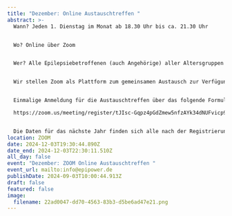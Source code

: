 ```yaml
---
title: "Dezember: Online Austauschtreffen "
abstract: >-
  Wann? Jeden 1. Dienstag im Monat ab 18.30 Uhr bis ca. 21.30 Uhr 


  Wo? Online über Zoom


  Wer? Alle Epilepsiebetroffenen (auch Angehörige) aller Altersgruppen


  Wir stellen Zoom als Plattform zum gemeinsamen Austausch zur Verfügung. Die Teilnehmer können in themenspezifische Breakoutsessions, um über alle verschiedenen Themen rund um Epilepsie, aber auch Privates zu diskutieren. Wir haben eine sehr lockere Atmosphäre und jeder kann kommen und gehen, wie es persönlich am angenehmsten ist.


  Einmalige Anmeldung für die Austauschtreffen über das folgende Formular:

  https://zoom.us/meeting/register/tJIsc-Gqpz4pGdZmew5nfzAYk34dNUFvicp9


  Die Daten für das nächste Jahr finden sich alle nach der Registrierung bei Zoom.
location: ZOOM
date: 2024-12-03T19:30:44.890Z
date_end: 2024-12-03T22:30:11.510Z
all_day: false
event: "Dezember: ZOOM Online Austauschtreffen "
event_url: mailto:info@epipower.de
publishDate: 2024-09-03T10:00:44.913Z
draft: false
featured: false
image:
  filename: 22ad0047-dd70-4563-83b3-d5be6ad47e21.png
---
```

